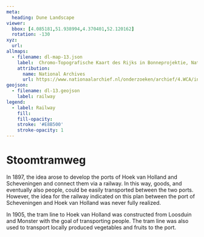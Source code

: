 ```yaml
---
meta:
  heading: Dune Landscape
viewer:
  bbox: [4.085181,51.938994,4.370401,52.120162]
  rotation: -130
xyz:
  url:
allmaps:
  - filename: dl-map-13.json
    label: 	Chromo-Topografische Kaart des Rijks in Bonneprojektie, Nationaal Archief
    attribution:
      name: National Archives
      url: https://www.nationaalarchief.nl/onderzoeken/archief/4.WCA/invnr/13384
geojson:
  - filename: dl-13.geojson
    label: railway
legend:
  - label: Railway
    fill: 
    fill-opacity: 
    stroke: '#E8B500'
    stroke-opacity: 1
---
```


# Stoomtramweg 

In 1897, the idea arose to develop the ports of Hoek van Holland and Scheveningen and connect them via a railway. In this way, goods, and eventually also people, could be easily transported between the two ports. However, the idea for the railway indicated on this plan between the port of Scheveningen and Hoek van Holland was never fully realized. 

In 1905, the tram line to Hoek van Holland was constructed from Loosduin and Monster with the goal of transporting people. The tram line was also used to transport locally produced vegetables and fruits to the port.